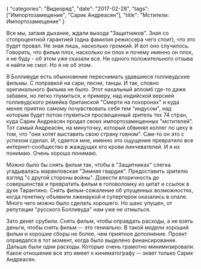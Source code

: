 {
   "categories": "Видеоряд",
   "date": "2017-02-28",
   "tags": ["Импортозамещение", "Сарик Андреасян"],
   "title": "Мстители: Импортозамещение"
}

Все мы, затаив дыхание, ждали выхода "Защитников". Зная со стопроцентной гарантией (одна фамилия режиссера чего стоит), что это будет провал. Не зная лишь, насколько громкий. И вот оно случилось. Говорить, что фильм плох, насколько он плох и почему именно он плох, я не буду - об этом уже сказали все. Ни одного положительного отзыва я найти не смог. Но я не об этом.

В Болливуде есть обыкновение переснимать удавшиеся голливудские фильмы. С поправкой на сари, песни, танцы. И так, словно оригинального фильма не было. Этот нахальный апломб где-то даже забавен, но легко глумиться, к примеру, над индийской версией голливудского ремейка британской "Смерти на похоронах" и куда менее приятно самому почувствовать себя тем "индусом", над которым будет потом глумиться просвещенный зритель тех 74 стран, куда Сарик Андреасян продал своих импортозамещенных "мстителей". Тот самый Андреасян, на минуточку, который обвинял коллег по цеху в том, что "они хотят выставить свою страну говном". Сам-то он это с успехом сделал. И, сдается мне, именно это ощущение превратило все интернет-сообщество в жаждущих его крови линчевателей. И я их понимаю. Очень хорошо понимаю.

Можно было бы снять фильм так, чтобы в "Защитниках" слегка угадывалась марвеловская "Зимняя гвардия". Предоставить зрителю взгляд "с другой стороны войны". Довести вторичность до совершенства и превратить фильм в головоломку из цитат и ссылок в духе Тарантино. Снять фильм-сожаление об упущенных возможностях, когда генетику объявили лженаукой и супергерои оказались в опале. Много чего можно было сделать хорошего. Но шанс упущен, от репутации "русского Болливуда" нам уже не отмыться.

Зато денег срубили. Снять фильм, чтобы оправдать расходы, а не взять деньги, чтобы снять фильм -- это гениально. В такой модели хороший фильм и хорошие сборы не более, чем приятное дополнение. Проект оправдался в тот момент, когда было выделено финансирование. Дальше были одни расходы. Которые очень грамотно минимизировали. Какое отношение все это имеет к кинематографу -- знает только Сарик Андреасян.
